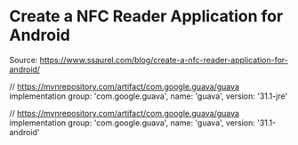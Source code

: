 # Create a NFC Reader Application for Android

Source: https://www.ssaurel.com/blog/create-a-nfc-reader-application-for-android/

// https://mvnrepository.com/artifact/com.google.guava/guava
implementation group: 'com.google.guava', name: 'guava', version: '31.1-jre'

// https://mvnrepository.com/artifact/com.google.guava/guava
implementation group: 'com.google.guava', name: 'guava', version: '31.1-android'

